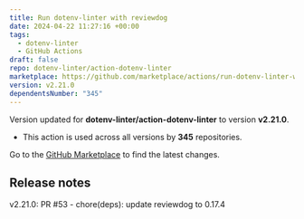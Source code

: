 ```yaml
---
title: Run dotenv-linter with reviewdog
date: 2024-04-22 11:27:16 +00:00
tags:
  - dotenv-linter
  - GitHub Actions
draft: false
repo: dotenv-linter/action-dotenv-linter
marketplace: https://github.com/marketplace/actions/run-dotenv-linter-with-reviewdog
version: v2.21.0
dependentsNumber: "345"
---
```



Version updated for **dotenv-linter/action-dotenv-linter** to version **v2.21.0**.
- This action is used across all versions by **345** repositories.

Go to the [GitHub Marketplace](https://github.com/marketplace/actions/run-dotenv-linter-with-reviewdog) to find the latest changes.

## Release notes

v2.21.0: PR #53 - chore(deps): update reviewdog to 0.17.4
